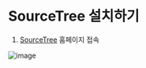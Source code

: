 # SourceTree 설치하기
1. [SourceTree](https://www.sourcetreeapp.com) 홈페이지 접속

![image](https://user-images.githubusercontent.com/102717259/161204925-35accb20-4adf-432c-8da4-fa8a67701070.png)

